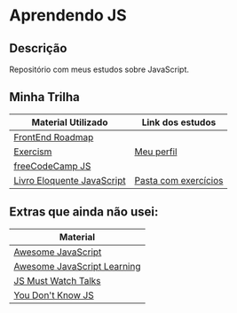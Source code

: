 # Aprendendo JS

## Descrição

Repositório com meus estudos sobre JavaScript.

## Minha Trilha

| Material Utilizado | Link dos estudos |
| --- | --- |
| [FrontEnd Roadmap](https://roadmap.sh/frontend) |
| [Exercism](https://exercism.org/tracks/javascript/concepts) | [Meu perfil](https://exercism.org/profiles/isa56) |
| [freeCodeCamp JS](https://www.freecodecamp.org/learn/javascript-algorithms-and-data-structures/) |
| [Livro Eloquente JavaScript](https://github.com/braziljs/eloquente-javascript) | [Pasta com exercícios](/eloquente-javascript/) |

<!-- | []() | -->

## Extras que ainda não usei:

| Material |
| --- |
| [Awesome JavaScript](https://github.com/sorrycc/awesome-javascript) |
| [Awesome JavaScript Learning](https://github.com/micromata/awesome-javascript-learning) |
| [JS Must Watch Talks](https://github.com/bolshchikov/js-must-watch#readme) |
| [You Don't Know JS](https://github.com/getify/You-Dont-Know-JS) |
